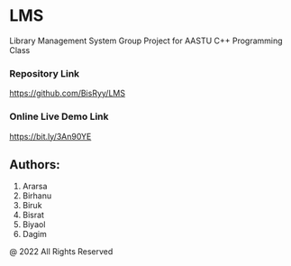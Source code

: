 # LMS
Library Management System Group Project for AASTU C++ Programming Class

### Repository Link
https://github.com/BisRyy/LMS

### Online Live Demo Link
https://bit.ly/3An90YE

## Authors:
1. Ararsa
2. Birhanu
3. Biruk
4. Bisrat
5. Biyaol
6. Dagim

@ 2022 All Rights Reserved

